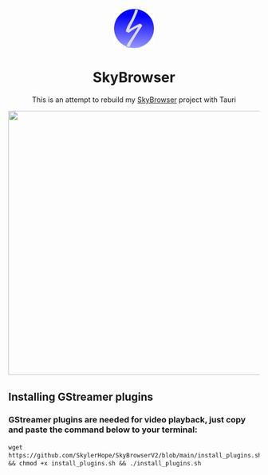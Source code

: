 <div align="center">

<img src="./src-tauri/icons/icon.png" alt="AppLogo" width="80" height="80">

# SkyBrowser
This is an attempt to rebuild my <a href="https://github.com/SkylerHope/SkyBrowser">SkyBrowser</a> project with Tauri

<img src="https://i.ibb.co/M2dvZj0/Screenshot-2024-08-13-02-26-58.png" height="530" width="750">
</div>

## Installing GStreamer plugins
### GStreamer plugins are needed for video playback, just copy and paste the command below to your terminal:
```
wget https://github.com/SkylerHope/SkyBrowserV2/blob/main/install_plugins.sh && chmod +x install_plugins.sh && ./install_plugins.sh
```